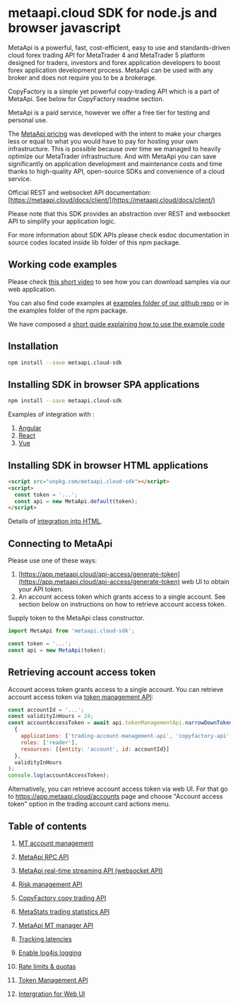 # metaapi.cloud SDK for node.js and browser javascript

MetaApi is a powerful, fast, cost-efficient, easy to use and standards-driven cloud forex trading API for MetaTrader 4 and MetaTrader 5 platform designed for traders, investors and forex application developers to boost forex application development process. MetaApi can be used with any broker and does not require you to be a brokerage.

CopyFactory is a simple yet powerful copy-trading API which is a part of MetaApi. See below for CopyFactory readme section.

MetaApi is a paid service, however we offer a free tier for testing and personal use.

The [MetaApi pricing](https://metaapi.cloud/#pricing) was developed with the intent to make your charges less or equal to what you would have to pay
for hosting your own infrastructure. This is possible because over time we managed to heavily optimize
our MetaTrader infrastructure. And with MetaApi you can save significantly on application development and
maintenance costs and time thanks to high-quality API, open-source SDKs and convenience of a cloud service.

Official REST and websocket API documentation: [https://metaapi.cloud/docs/client/](https://metaapi.cloud/docs/client/)

Please note that this SDK provides an abstraction over REST and websocket API to simplify your application logic.

For more information about SDK APIs please check esdoc documentation in source codes located inside lib folder of this npm package.

## Working code examples
Please check [this short video](https://youtu.be/dDOUWBjdfA4) to see how you can download samples via our web application.

You can also find code examples at [examples folder of our github repo](https://github.com/metaapi/metaapi-javascript-sdk/tree/master/examples) or in the examples folder of the npm package.

We have composed a [short guide explaining how to use the example code](https://metaapi.cloud/docs/client/usingCodeExamples/)

## Installation
```bash
npm install --save metaapi.cloud-sdk
```

## Installing SDK in browser SPA applications
```bash
npm install --save metaapi.cloud-sdk
```

Examples of integration with : 

1. [Angular](https://github.com/metaapi/metaapi-javascript-sdk/blob/master/docs/ui/angular.md)
2. [React](https://github.com/metaapi/metaapi-javascript-sdk/blob/master/docs/ui/react.md)
3. [Vue](https://github.com/metaapi/metaapi-javascript-sdk/blob/master/docs/ui/vue.md)

## Installing SDK in browser HTML applications
```html
<script src="unpkg.com/metaapi.cloud-sdk"></script>
<script>
  const token = '...';
  const api = new MetaApi.default(token);
</script>
```

Details of [integration into HTML](https://github.com/metaapi/metaapi-javascript-sdk/blob/master/docs/ui/html.md). 

## Connecting to MetaApi
Please use one of these ways: 
1. [https://app.metaapi.cloud/api-access/generate-token](https://app.metaapi.cloud/api-access/generate-token) web UI to obtain your API token.
2. An account access token which grants access to a single account. See section below on instructions on how to retrieve account access token.

Supply token to the MetaApi class constructor.

```javascript
import MetaApi from 'metaapi.cloud-sdk';

const token = '...';
const api = new MetaApi(token);
```

## Retrieving account access token
Account access token grants access to a single account. You can retrieve account access token via [token management API](https://github.com/metaapi/metaapi-javascript-sdk/blob/master/docs/tokenManagementApi.md#narrow-down-access-specific-applications-resources-and-roles):
```javascript
const accountId = '...';
const validityInHours = 24;
const accountAccessToken = await api.tokenManagementApi.narrowDownToken(
  {
    applications: ['trading-account-management-api', 'copyfactory-api', 'metaapi-rest-api', 'metaapi-rpc-api', 'metaapi-real-time-streaming-api', 'metastats-api', 'risk-management-api'],
    roles: ['reader'],
    resources: [{entity: 'account', id: accountId}]
  }, 
  validityInHours
);
console.log(accountAccessToken);
```

Alternatively, you can retrieve account access token via web UI. For that go to https://app.metaapi.cloud/accounts page and choose "Account access token" option in the trading account card actions menu.

## Table of contents
1. [MT account management](https://github.com/metaapi/metaapi-javascript-sdk/blob/master/docs/metaApi/managingAccounts.md)

2. [MetaApi RPC API](https://github.com/metaapi/metaapi-javascript-sdk/blob/master/docs/metaApi/rpcApi.md)

3. [MetaApi real-time streaming API (websocket API)](https://github.com/metaapi/metaapi-javascript-sdk/blob/master/docs/metaApi/streamingApi.md)

4. [Risk management API](https://github.com/metaapi/metaapi-javascript-sdk/blob/master/docs/riskManagement.md)

5. [CopyFactory copy trading API](https://github.com/metaapi/metaapi-javascript-sdk/blob/master/docs/copyTrading.md)

6. [MetaStats trading statistics API](https://github.com/metaapi/metaapi-javascript-sdk/blob/master/docs/metaStats.md)

7. [MetaApi MT manager API](https://github.com/metaapi/metaapi-javascript-sdk/blob/master/docs/managerApi.md)

8. [Tracking latencies](https://github.com/metaapi/metaapi-javascript-sdk/blob/master/docs/trackingLatencies.md)

9. [Enable log4js logging](https://github.com/metaapi/metaapi-javascript-sdk/blob/master/docs/logging.md)

10. [Rate limits & quotas](https://github.com/metaapi/metaapi-javascript-sdk/blob/master/docs/rateLimits.md)

11. [Token Management API](https://github.com/metaapi/metaapi-javascript-sdk/blob/master/docs/tokenManagementApi.md)

12. [Intergration for Web UI](https://github.com/metaapi/metaapi-javascript-sdk/blob/master/docs/ui/index.md)